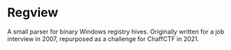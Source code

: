 # Regview

A small parser for binary Windows registry hives. Originally written for a job interview in 2007, repurposed as a challenge for ChaffCTF in 2021.
